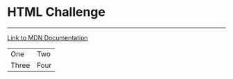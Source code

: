 <!DOCTYPE html>
<html lang="en" dir="ltr">
  <head>
    <meta charset="utf-8">
    <title>1st-Html</title>
  </head>
  <body>
    <h1>HTML Challenge</h1>
    <hr>
    <a href="https://developer.mozilla.org/en-US/">Link to MDN Documentation</a>
    <table>
      <tr>
        <td>One</td>
        <td>Two</td>
      </tr>
      <tr>
        <td>Three</td>
        <td>Four</td>
      </tr>
    </table>
  </body>
</html>
